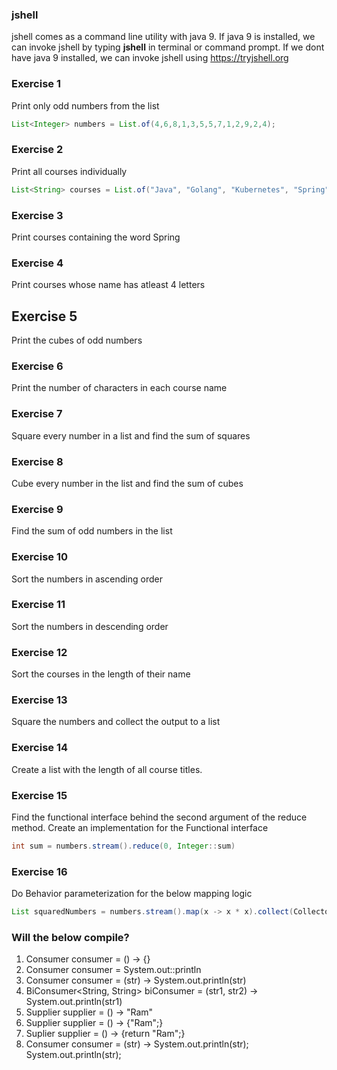 ### jshell
jshell comes as a command line utility with java 9. If java 9 is installed, we can invoke jshell by typing **jshell** in terminal or command prompt. If we dont have java 9 installed, we can invoke jshell using https://tryjshell.org

### Exercise 1
Print only odd numbers from the list
```java
List<Integer> numbers = List.of(4,6,8,1,3,5,5,7,1,2,9,2,4);
```

### Exercise 2
Print all courses individually
```java
List<String> courses = List.of("Java", "Golang", "Kubernetes", "Spring", "Spring Boot");
```

### Exercise 3
Print courses containing the word Spring

### Exercise 4
Print courses whose name has atleast 4 letters

## Exercise 5
Print the cubes of odd numbers

### Exercise 6
Print the number of characters in each course name

### Exercise 7
Square every number in a list and find the sum of squares

### Exercise 8
Cube every number in the list and find the sum of cubes

### Exercise 9
Find the sum of odd numbers in the list

### Exercise 10
Sort the numbers in ascending order

### Exercise 11
Sort the numbers in descending order

### Exercise 12
Sort the courses in the length of their name

### Exercise 13
Square the numbers and collect the output to a list

### Exercise 14
Create a list with the length of all course titles. 

### Exercise 15
Find the functional interface behind the second argument of the reduce method. Create an implementation for the Functional interface
```java
int sum = numbers.stream().reduce(0, Integer::sum)
```
### Exercise 16
Do Behavior parameterization for the below mapping logic
```java
List squaredNumbers = numbers.stream().map(x -> x * x).collect(Collectors.toList())
```

### Will the below compile?
1. Consumer<String> consumer = () -> {}
2. Consumer<String> consumer = System.out::println
3. Consumer<String> consumer = (str) -> System.out.println(str)
4. BiConsumer<String, String> biConsumer = (str1, str2) -> System.out.println(str1)
5. Supplier<String> supplier = () -> "Ram"
6. Supplier<String> supplier = () -> {"Ram";}
7. Suplier<String> supplier = () -> {return "Ram";}
8. Consumer<String> consumer = (str) -> System.out.println(str); System.out.println(str);

